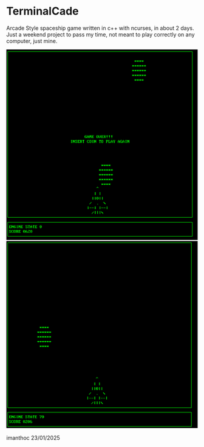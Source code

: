 # TerminalCade
Arcade Style spaceship game written in c++ with ncurses, in about 2 days.
Just a weekend project to pass my time, not meant to play correctly on any computer, just mine.

![screenshot](img/a.png)
![screenshot](img/b.png)

imanthoc
23/01/2025
